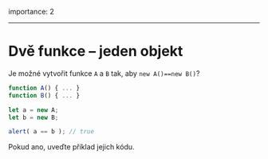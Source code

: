 importance: 2

---

# Dvě funkce – jeden objekt

Je možné vytvořit funkce `A` a `B` tak, aby `new A()==new B()`?

```js no-beautify
function A() { ... }
function B() { ... }

let a = new A;
let b = new B;

alert( a == b ); // true
```

Pokud ano, uveďte příklad jejich kódu.
